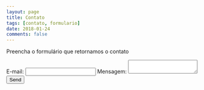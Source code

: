 ```yaml
---
layout: page
title: Contato
tags: [contato, formulario]
date: 2018-01-24
comments: false
---
```


Preencha o formulário que retornamos o contato

<!-- modify this form HTML and place wherever you want your form -->
<form
  action="https://formspree.io/f/italoclone@gmail.com"
  method="POST"
>
  <label>
    E-mail:
    <input type="email" name="email">
  </label>
  <label>
    Mensagem:
    <textarea name="message"></textarea>
  </label>
  <!-- your other form fields go here -->
  <button type="submit">Send</button>
</form>
